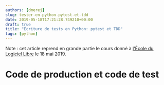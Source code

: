```yaml
---
authors: [dmerej]
slug: tester-en-python-pytest-et-tdd
date: 2019-05-18T17:21:28.749210+00:00
draft: true
title: "Écriture de tests en Python: pytest et TDD"
tags: [python]
---
```


Note : cet article reprend en grande partie le cours donné à [l'École du Logiciel Libre](https://e2li.org) le 18 mai 2019.

# Code de production et code de test
